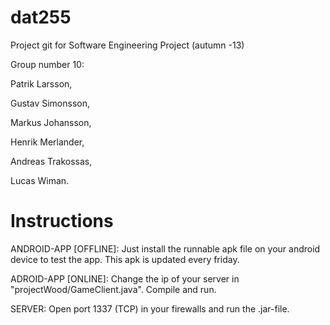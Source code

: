 dat255
======

Project git for Software Engineering Project (autumn -13)

Group number 10:

Patrik Larsson,

Gustav Simonsson,

Markus Johansson,

Henrik Merlander,

Andreas Trakossas,

Lucas Wiman.

Instructions
=====
ANDROID-APP [OFFLINE]: Just install the runnable apk file on your android device to test the app. This apk is updated every friday.


ADROID-APP [ONLINE]: Change the ip of your server in "projectWood/GameClient.java". Compile and run.


SERVER: Open port 1337 (TCP) in your firewalls and run the .jar-file.
